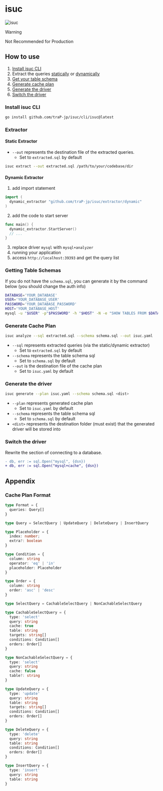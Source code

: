 # isuc

![isuc](https://github.com/user-attachments/assets/4df2ac31-e131-4124-bb00-79cd6f1fb0d3)

> [!WARNING]
> Not Recommended for Production

## How to use

1. [Install isuc CLI](#install-isuc-cli)
2. Extract the queries [statically](#static-extractor) or [dynamically](#dynamic-extractor)
3. [Get your table schema](#getting-table-schemas)
4. [Generate cache plan](#generate-cache-plan)
5. [Generate the driver](#generate-the-driver)
6. [Switch the driver](#switch-the-driver)

### Install isuc CLI

```sh
go install github.com/traP-jp/isuc/cli/isuc@latest
```

### Extractor

#### Static Extractor

- `--out` represents the destination file of the extracted queries.
  - Set to `extracted.sql` by default

```sh
isuc extract --out extracted.sql /path/to/your/codebase/dir
```

#### Dynamic Extractor

1. add import statement

```go
import (
  dynamic_extractor "github.com/traP-jp/isuc/extractor/dynamic"
)
```

2. add the code to start server

```go
func main() {
  dynamic_extractor.StartServer()
  // ...
}
```

3. replace driver `mysql` with `mysql+analyzer`
4. running your application
5. access `http://localhost:39393` and get the query list

### Getting Table Schemas

If you do not have the `schema.sql`, you can generate it by the command below (you should change the auth info)

```sh
DATABASE='YOUR_DATABASE'
USER='YOUR_DATABASE_USER'
PASSWORD='YOUR_DATABASE_PASSWORD'
HOST='YOUR_DATABASE_HOST'
mysql -u "$USER" -p"$PASSWORD" -h "$HOST" -N -e "SHOW TABLES FROM $DATABASE" | while read table; do mysql -u "$USER" -p"$PASSWORD" -h "$HOST" -e "SHOW CREATE TABLE $DATABASE.\`$table\`" | awk 'NR>1 {$1=""; print substr($0,2) ";"}' | sed 's/\\n/\n/g'; done > schema.sql
```

### Generate Cache Plan

```sh
isuc analyze --sql extracted.sql --schema schema.sql --out isuc.yaml
```

- `--sql` represents extracted queries (via the static/dynamic extractor)
  - Set to `extracted.sql` by default
- `--schema` represents the table schema sql
  - Set to `schema.sql` by default
- `--out` is the destination file of the cache plan
  - Set to `isuc.yaml` by default

### Generate the driver

```sh
isuc generate --plan isuc.yaml --schema schema.sql <dist>
```

- `--plan` represents generated cache plan
  - Set to `isuc.yaml` by default
- `--schema` represents the table schema sql
  - Set to `schema.sql` by default
- `<dist>` represents the destination folder (must exist) that the generated driver will be stored into

### Switch the driver

Rewrite the section of connecting to a database.

```diff
- db, err := sql.Open("mysql", {dsn})
+ db, err := sql.Open("mysql+cache", {dsn})
```

## Appendix

### Cache Plan Format

```ts
type Format = {
  queries: Query[]
}

type Query = SelectQuery | UpdateQuery | DeleteQuery | InsertQuery

type Placeholder = {
  index: number;
  extra?: boolean
}

type Condition = {
  column: string
  operator: 'eq' | 'in'
  placeholder: Placeholder
}

type Order = {
  column: string
  order: 'asc' | 'desc'
}

type SelectQuery = CachableSelectQuery | NonCachableSelectQuery

type CachableSelectQuery = {
  type: 'select'
  query: string
  cache: true
  table: string
  targets: string[]
  conditions: Condition[]
  orders: Order[]
}

type NonCachableSelectQuery = {
  type: 'select'
  query: string
  cache: false
  table?: string
}

type UpdateQuery = {
  type: 'update'
  query: string
  table: string
  targets: string[]
  conditions: Condition[]
  orders: Order[]
}

type DeleteQuery = {
  type: 'delete'
  query: string
  table: string
  conditions: Condition[]
  orders: Order[]
}

type InsertQuery = {
  type: 'insert'
  query: string
  table: string
}
```

